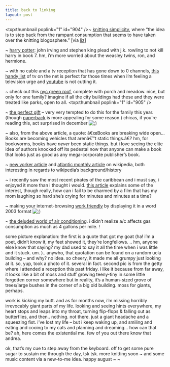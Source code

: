 ```yaml
---
title: back to linking    
layout: post
---
```


<span class="pic"><txp:thumbnail poplink="1" id="904" /></span>~ [knitting simplicity][1], where &#8220;the idea is to step back from the rampant consumption that seems to have taken over the knitting blogosphere.&#8221; [via [liz][2]]

~ [harry potter][3]: john irving and stephen king plead with j.k. rowling to not kill harry in book 7. hm, i&#8217;m more worried about the weasley twins, ron, and hermione. 

~ with no cable and a tv reception that has gone down to 0 channels, [this handy list][4] of tv on the net is perfect for those times when i&#8217;m feeling a television urge and [youtube][5] is not cutting it. 

~ check out this [nyc green roof][6], complete with porch and meadow. nice, but only for one family? imagine if all the city buildings had these and they were treated like parks, open to all. <span class="pic"><txp:thumbnail poplink="1" id="905" /></span>

~ [the perfect gift][7] &#8211; very very tempted to do this for the family this year. (though [paperback][8] is more appealing for some reason.) chicas, if you&#8217;re reading this, act surprised in december <img src="http://localhost:8888/wordpress/wp-includes/images/smilies/icon_wink.gif" alt=";)" class="wp-smiley" /> 

~ also, from the above article, a quote: â€œBooks are breaking wide open&#8230; Books are becoming vehicles that arenâ€™t static things.â€? hm, for bookworms, books have *never* been static things. but i love seeing the elite idea of authors knocked off its pedestal now that anyone can make a book that looks just as good as any mega-corporate publisher&#8217;s book. 

~ [new yorker article][9] and [atlantic monthly article][10] on wikipedia, both interesting in regards to wikipedia&#8217;s background/history

~ i recently saw the most recent pirates of the caribbean and i must say, i enjoyed it more than i thought i would. [this article][11] explains some of the interest, though really, how can i fail to be charmed by a film that has my mom laughing so hard she&#8217;s crying for minutes and minutes at a time?

~ making your internet-browsing [work friendly][12] by displaying it in a word 2003 format <img src="http://localhost:8888/wordpress/wp-includes/images/smilies/icon_wink.gif" alt=";)" class="wp-smiley" />

~ [the deluded world of air conditioning][13]. i didn&#8217;t realize a/c affects gas consumption as much as 4 gallons per mile. !

some picture explanation: the first is a quote that got my goat (ha! i&#8217;m a poet, didn&#8217;t know it, my feet showed it, they&#8217;re longfellows. .. hm, anyone else know that saying? my dad used to say it all the time when i was little and it stuck. um. ).. anywho, that quotation can be found on a random ucla building &#8211; and why? no idea. so cheery, it made me all grumpy just looking at it. so, yup, took a photo of it. several in fact. second pic is from the getty where i attended a reception this past friday. i like it because from far away, it looks like a bit of moss and stuff growing teeny-tiny in some little forgotten corner somewhere but in reality, it&#8217;s a human-sized grove of trees/large bushes in the corner of a big old building. moss for giants, perhaps. 

work is kicking my butt. and as for months now, i&#8217;m missing horribly irrevocably giant parts of my life. looking and seeing hints everywhere, my heart stops and leaps into my throat, turning flip-flops & falling out as butterflies, and then.. nothing. not there. just a giant headache and a squeezing fist. i&#8217;ve lost my life &#8211; but i keep waking up, and smiling and eating and cooing to my cats and planning and dreaming&#8230; how can that be? ah, here comes the existential me. few of you out there know that andrea.

ok, that&#8217;s my cue to step away from the keyboard. off to get some pure sugar to sustain me through the day, tsk tsk. more knitting soon ~ and some music content via a new-to-me idea. happy august ~ ~

 [1]: http://knittingsimplicity.wordpress.com/
 [2]: http://www.pocketfarm.com/?p=348
 [3]: http://www.cnn.com/2006/SHOWBIZ/books/08/01/people.rowling.reut/index.html
 [4]: http://pulverblog.pulver.com/archives/005088.html
 [5]: http://youtube.com
 [6]: http://www.nytimes.com/2006/07/20/garden/20roof.html?ei=5090&en=49d810c74f57c165&ex=1311048000
 [7]: http://www.nytimes.com/2006/07/20/technology/20basics.html?ex=1311048000&en=151a98eede0d8ede&ei=5090&partner=rssuserland&emc=rss
 [8]: http://www.lulu.com/products/books/paperback.php
 [9]: http://www.newyorker.com/fact/content/articles/060731fa_fact
 [10]: http://www.theatlantic.com/doc/200609/wikipedia/
 [11]: http://www.ew.com/ew/report/0,6115,1210875_1|98823||0_0_,00.html
 [12]: http://www.workfriendly.net/
 [13]: http://www.slate.com/id/2147167/nav/tap1/
